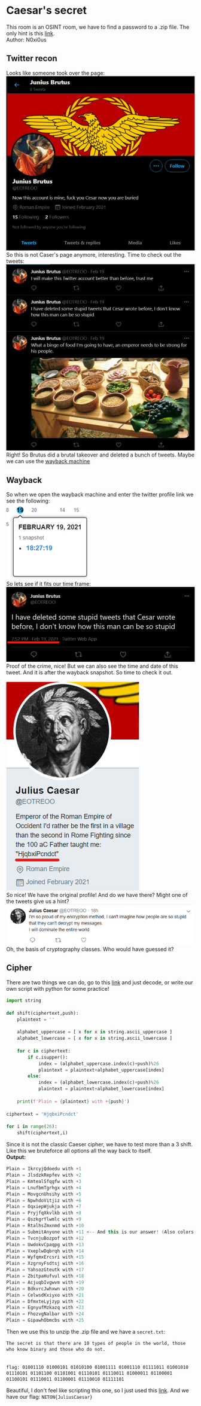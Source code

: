 # Caesar's secret

This room is an OSINT room, we have to find a password to a .zip file. The only hint is this [link](https://twitter.com/EOTREOO).</br>
Author: N0xi0us

## Twitter recon

Looks like someone took over the page:</br>
![Brutus_takover](./Brutus_takeover.png)</br>
So this is not Caser's page anymore, interesting. Time to check out the tweets:</br>
![twitter_hint](./twitter_hint.png)</br>
Right! So Brutus did a brutal takeover and deleted a bunch of tweets. Maybe we can use the [wayback machine](https://archive.org/)

## Wayback

So when we open the wayback machine and enter the twitter profile link we see the following:</br>
![wayback](./wayback.png)</br>
So lets see if it fits our time frame:</br>
![takeover_twitter](./takeover_tweet.png)</br>
Proof of the crime, nice! But we can also see the time and date of this tweet. And it is after the wayback snapshot. So time to check it out.</br>
</br>
![julius](./julius.png)</br>
So nice! We have the original profile! And do we have there? Might one of the tweets give us a hint?</br>
![cipher](./cipher.png)</br>
Oh, the basis of cryptography classes. Who would have guessed it?

## Cipher

There are two things we can do, go to this [link](https://www.dcode.fr/caesar-cipher) and just decode, or write our own script with python for some practice!
```py
import string

def shift(ciphertext,push):
	plaintext = ''
	
	alphabet_uppercase = [ x for x in string.ascii_uppercase ]
	alphabet_lowercase = [ x for x in string.ascii_lowercase ]
	
	for c in ciphertext:
		if c.isupper():
			index = (alphabet_uppercase.index(c)+push)%26
			plaintext = plaintext+alphabet_uppercase[index]
		else:
			index = (alphabet_lowercase.index(c)+push)%26
			plaintext = plaintext+alphabet_lowercase[index]
	
	print(f'Plain = {plaintext} with +{push}')

ciphertext = 'HjqbxiPcndct'

for i in range(26):
	shift(ciphertext,i)
```
Since it is not the classic Caeser cipher, we have to test more than a 3 shift. Like this we bruteforce all options all the way back to itself.</br>
**Output:**</br>
```Java
Plain = IkrcyjQdoedu with +1
Plain = JlsdzkRepfev with +2
Plain = KmtealSfqgfw with +3
Plain = LnufbmTgrhgx with +4
Plain = MovgcnUhsihy with +5
Plain = NpwhdoVitjiz with +6
Plain = OqxiepWjukja with +7
Plain = PryjfqXkvlkb with +8
Plain = QszkgrYlwmlc with +9
Plain = RtalhsZmxnmd with +10
Plain = SubmitAnyone with +11 <-- And this is our answer! (Also colors!)
Plain = TvcnjuBozpof with +12
Plain = UwdokvCpaqpg with +13
Plain = VxeplwDqbrqh with +14
Plain = WyfqmxErcsri with +15
Plain = XzgrnyFsdtsj with +16
Plain = YahsozGteutk with +17
Plain = ZbitpaHufvul with +18
Plain = AcjuqbIvgwvm with +19
Plain = BdkvrcJwhxwn with +20
Plain = CelwsdKxiyxo with +21
Plain = DfmxteLyjzyp with +22
Plain = EgnyufMzkazq with +23
Plain = FhozvgNalbar with +24
Plain = GipawhObmcbs with +25
```
Then we use this to unzip the .zip file and we have a `secret.txt`:
```
The secret is that there are 10 types of people in the world, those who know binary and those who do not.


flag: 01001110 01000101 01010100 01001111 01001110 01111011 01001010 01110101 01101100 01101001 01110101 01110011 01000011 01100001 01100101 01110011 01100001 01110010 01111101
```
Beautiful, I don't feel like scripting this one, so I just used this [link](https://binarytotext.net/). And we have our flag: `NETON{JuliusCaesar}`
